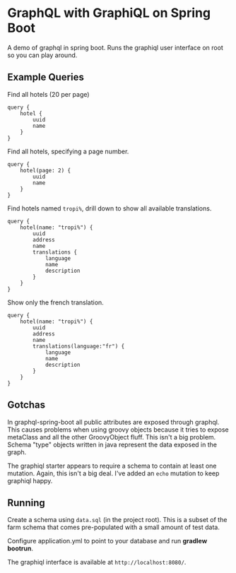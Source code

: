 GraphQL with GraphiQL on Spring Boot
====================================

A demo of graphql in spring boot. Runs the graphiql user interface on root so you can play around.

Example Queries
---------------

Find all hotels (20 per page)

```
query {
    hotel {
        uuid
	    name
	}
}
```

Find all hotels, specifying a page number.

```
query {
    hotel(page: 2) {
        uuid
	    name
	}
}
```

Find hotels named `tropi%`, drill down to show all available translations.

```
query {
    hotel(name: "tropi%") {
        uuid
        address
	    name
        translations {
            language
            name
            description
        }
	}
}
```

Show only the french translation.

```
query {
    hotel(name: "tropi%") {
        uuid
        address
	    name
        translations(language:"fr") {
            language
            name
            description
        }
	}
}
```

Gotchas
-------

In graphql-spring-boot all public attributes are exposed through graphql. This causes problems when using groovy objects because it tries to expose metaClass and all the other GroovyObject fluff.
This isn't a big problem. Schema "type" objects written in java represent the data exposed in the graph.

The graphiql starter appears to require a schema to contain at least one mutation. Again, this isn't a big deal. I've added an `echo` mutation to keep graphiql happy.

Running
-------

Create a schema using `data.sql` (in the project root). This is a subset of the farm schema that comes pre-populated with a small amount of test data.

Configure application.yml to point to your database and run **gradlew bootrun**.

The graphiql interface is available at `http://localhost:8080/`.

